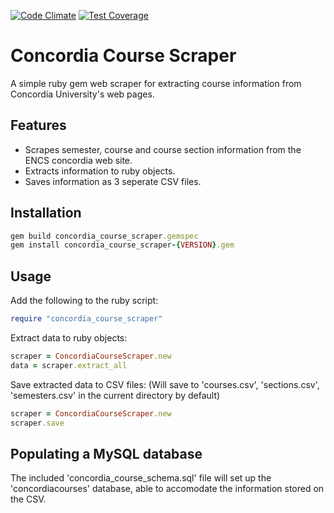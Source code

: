 [![Code Climate](https://codeclimate.com/github/arekmano/ConcordiaCourseScraper/badges/gpa.svg)](https://codeclimate.com/github/arekmano/ConcordiaCourseScraper)
[![Test Coverage](https://codeclimate.com/github/arekmano/ConcordiaCourseScraper/badges/coverage.svg)](https://codeclimate.com/github/arekmano/ConcordiaCourseScraper/coverage)


# Concordia Course Scraper
A simple ruby gem web scraper for extracting course information from Concordia University's web pages.

## Features
* Scrapes semester, course and course section information from the ENCS concordia web site.
* Extracts information to ruby objects.
* Saves information as 3 seperate CSV files.

## Installation
```ruby
gem build concordia_course_scraper.gemspec
gem install concordia_course_scraper-{VERSION}.gem
```

## Usage
Add the following to the ruby script:
```ruby
require "concordia_course_scraper"
```

Extract data to ruby objects:
```ruby
scraper = ConcordiaCourseScraper.new
data = scraper.extract_all
```

Save extracted data to CSV files:
(Will save to 'courses.csv', 'sections.csv', 'semesters.csv' in the current directory by default)
```ruby
scraper = ConcordiaCourseScraper.new
scraper.save
```

## Populating a MySQL database
The included 'concordia_course_schema.sql' file will set up the 'concordiacourses' database, able to accomodate the information stored on the CSV.

